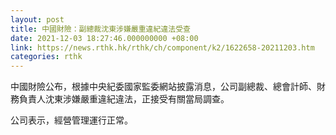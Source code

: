 ```yaml
---
layout: post
title: 中國財險：副總裁沈東涉嫌嚴重違紀違法受查
date: 2021-12-03 18:27:46.000000000 +08:00
link: https://news.rthk.hk/rthk/ch/component/k2/1622658-20211203.htm
categories: rthk
---
```


中國財險公布，根據中央紀委國家監委網站披露消息，公司副總裁、總會計師、財務負責人沈東涉嫌嚴重違紀違法，正接受有關當局調查。

公司表示，經營管理運行正常。
